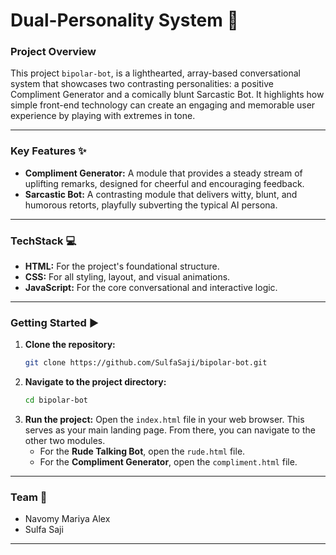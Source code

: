 # Dual-Personality System 🤖

### Project Overview

This project `bipolar-bot`, is a lighthearted, array-based conversational system that showcases two contrasting personalities: a positive Compliment Generator and a comically blunt Sarcastic Bot. It highlights how simple front-end technology can create an engaging and memorable user experience by playing with extremes in tone.

-----

### Key Features ✨

  * **Compliment Generator:** A module that provides a steady stream of uplifting remarks, designed for cheerful and encouraging feedback.
  * **Sarcastic Bot:** A contrasting module that delivers witty, blunt, and humorous retorts, playfully subverting the typical AI persona.

-----

### TechStack 💻

  * **HTML:** For the project's foundational structure.
  * **CSS:** For all styling, layout, and visual animations.
  * **JavaScript:** For the core conversational and interactive logic.

-----

### Getting Started ▶️

1.  **Clone the repository:**
    ```bash
    git clone https://github.com/SulfaSaji/bipolar-bot.git
    ```
2.  **Navigate to the project directory:**
    ```bash
    cd bipolar-bot
    ```
3.  **Run the project:** Open the `index.html` file in your web browser. This serves as your main landing page. From there, you can navigate to the other two modules.
      * For the **Rude Talking Bot**, open the `rude.html` file.
      * For the **Compliment Generator**, open the `compliment.html` file.

-----

### Team 🤝

  * Navomy Mariya Alex
  * Sulfa Saji

-----

